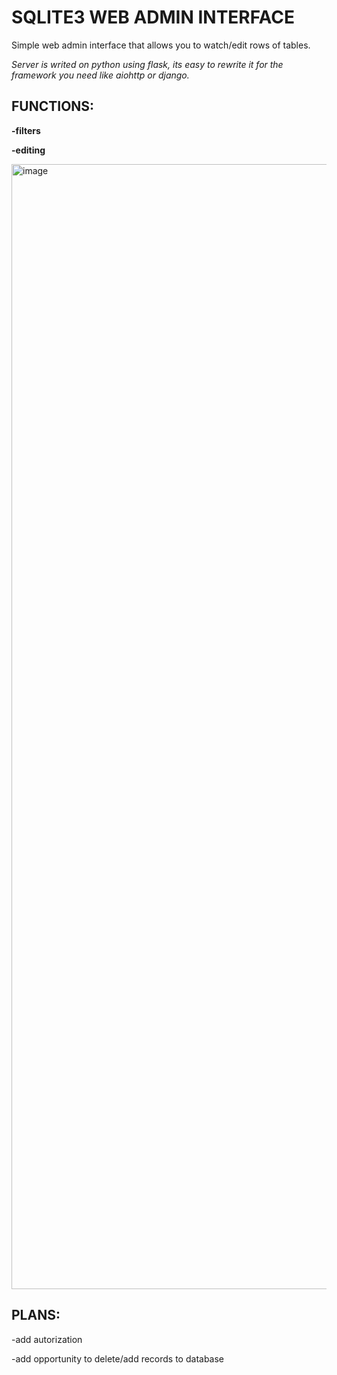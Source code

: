 # SQLITE3 WEB ADMIN INTERFACE
Simple web admin interface that allows you to watch/edit rows of tables.

_Server is writed on python using flask, its easy to rewrite it for the framework you need like aiohttp or django._

## FUNCTIONS:

**-filters**

**-editing**

<img width="1800" alt="image" src="https://github.com/user-attachments/assets/a16653e2-2544-4b15-9e45-510b4127def2">


## PLANS:

-add autorization

-add opportunity to delete/add records to database
